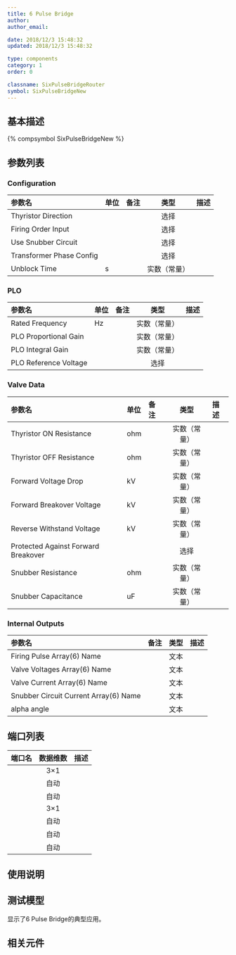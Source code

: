 ```yaml
---
title: 6 Pulse Bridge
author: 
author_email:

date: 2018/12/3 15:48:32
updated: 2018/12/3 15:48:32

type: components
category: 1
order: 0

classname: SixPulseBridgeRouter
symbol: SixPulseBridgeNew
---
```

## 基本描述
{% compsymbol SixPulseBridgeNew %}

## 参数列表
### Configuration
| 参数名 | 单位 | 备注 | 类型 | 描述 |
| :--- | :--- | :--- | :--: | :--- |
| Thyristor Direction |  |  | 选择 |  |
| Firing Order Input |  |  | 选择 |  |
| Use Snubber Circuit |  |  | 选择 |  |
| Transformer Phase Config |  |  | 选择 |  |
| Unblock Time | s |  | 实数（常量） |  |

### PLO
| 参数名 | 单位 | 备注 | 类型 | 描述 |
| :--- | :--- | :--- | :--: | :--- |
| Rated Frequency | Hz |  | 实数（常量） |  |
| PLO Proportional Gain |  |  | 实数（常量） |  |
| PLO Integral Gain |  |  | 实数（常量） |  |
| PLO Reference Voltage |  |  | 选择 |  |

### Valve Data
| 参数名 | 单位 | 备注 | 类型 | 描述 |
| :--- | :--- | :--- | :--: | :--- |
| Thyristor ON  Resistance | ohm |  | 实数（常量） |  |
| Thyristor OFF Resistance | ohm |  | 实数（常量） |  |
| Forward Voltage Drop | kV |  | 实数（常量） |  |
| Forward Breakover Voltage | kV |  | 实数（常量） |  |
| Reverse Withstand Voltage | kV |  | 实数（常量） |  |
| Protected Against Forward Breakover |  |  | 选择 |  |
| Snubber Resistance | ohm |  | 实数（常量） |  |
| Snubber Capacitance | uF |  | 实数（常量） |  |

### Internal Outputs
| 参数名 | 备注 | 类型 | 描述 |
| :--- | :--- | :--: | :--- |
| Firing Pulse Array(6) Name |  | 文本 |  |
| Valve Voltages Array(6) Name |  | 文本 |  |
| Valve Current Array(6) Name |  | 文本 |  |
| Snubber Circuit Current Array(6) Name |  | 文本 |  |
| alpha angle |  | 文本 |  |


## 端口列表

| 端口名 | 数据维数 | 描述 |
| :--- | :--:  | :--- |
|  | 3×1 | |                   
|  | 自动 | |                   
|  | 自动 | |                   
|  | 3×1 | |                   
|  | 自动 | |                   
|  | 自动 | |                   
|  | 自动 | |                   

## 使用说明


## 测试模型
[<test name>](<test link>)显示了6 Pulse Bridge的典型应用。

## 相关元件


